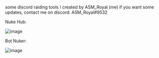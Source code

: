 some discord raiding tools !
 created by ASM_Royal (me)
 if you want some updates, contact me on discord: ASM_Royal#9532

Nuke Hub:

![image](https://user-images.githubusercontent.com/89786570/174480645-38941eb2-8f1e-407f-b136-fa1a936c1340.png)

Bot Nuker:

![image](https://user-images.githubusercontent.com/89786570/174480662-07f3e779-cd25-49b7-bab8-8aa6205151a2.png)

